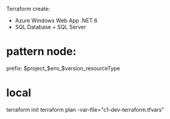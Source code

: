 Terraform create:
- Azure Windows Web App .NET 6
- SQL Database + SQL Server

# pattern node:

prefix: $project_$env_$version_resourceType

# local
terraform init
terraform plan -var-file="c1-dev-terraform.tfvars"
